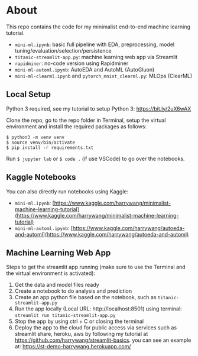 # About

This repo contains the code for my minimalist end-to-end machine learning tutorial.

- `mini-ml.ipynb`: basic full pipeline with EDA, preprocessing, model tuning/evaluation/selection/persistence
- `titanic-streamlit-app.py`: machine learning web app via Streamlit
- `rapidminer`: no-code version using Rapidminer
- `mini-ml-automl.ipynb`: AutoEDA and AutoML (AutoGluon)
- `mini-ml-clearml.ipynb` and `pytorch_mnist_clearml.py`: MLOps (ClearML)

## Local Setup

Python 3 required, see my tutorial to setup Python 3: https://bit.ly/2uX6wAX

Clone the repo, go to the repo folder in Terminal, setup the virtual environment and install the required packages as follows:

```shell
$ python3 -m venv venv
$ source venv/bin/activate
$ pip install -r requirements.txt
```

Run `$ jupyter lab` or `$ code .` (if use VSCode) to go over the notebooks.

## Kaggle Notebooks

You can also directly run notebooks using Kaggle: 
- `mini-ml.ipynb`: [https://www.kaggle.com/harrywang/minimalist-machine-learning-tutorial](https://www.kaggle.com/harrywang/minimalist-machine-learning-tutorial)
- `mini-ml-automl.ipynb`: [https://www.kaggle.com/harrywang/autoeda-and-automl](https://www.kaggle.com/harrywang/autoeda-and-automl)

## Machine Learning Web App

Steps to get the streamlit app running (make sure to use the Terminal and the virtual environment is activated):

1. Get the data and model files ready
2. Create a notebook to do analysis and prediction
3. Create an app python file based on the notebook, such as `titanic-streamlit-app.py`
4. Run the app locally (Local URL: http://localhost:8501) using terminal: `streamlit run titanic-streamlit-app.py` 
5. Stop the app by using ctrl + C or closing the terminal
6. Deploy the app to the cloud for public access via services such as streamlit share, heroku, aws by following my tutorial at https://github.com/harrywang/streamlit-basics. you can see an example at: https://st-demo-harrywang.herokuapp.com/
